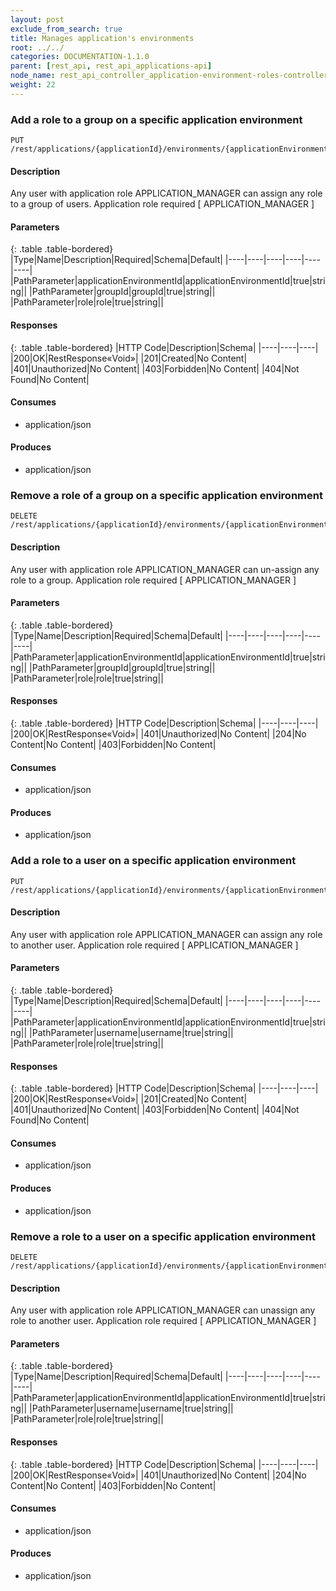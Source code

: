 ```yaml
---
layout: post
exclude_from_search: true
title: Manages application's environments
root: ../../
categories: DOCUMENTATION-1.1.0
parent: [rest_api, rest_api_applications-api]
node_name: rest_api_controller_application-environment-roles-controller
weight: 22
---
```


### Add a role to a group on a specific application environment
```
PUT /rest/applications/{applicationId}/environments/{applicationEnvironmentId}/roles/groups/{groupId}/{role}
```

#### Description

Any user with application role APPLICATION_MANAGER can assign any role to a group of users. Application role required [ APPLICATION_MANAGER ]

#### Parameters

{: .table .table-bordered}
|Type|Name|Description|Required|Schema|Default|
|----|----|----|----|----|----|
|PathParameter|applicationEnvironmentId|applicationEnvironmentId|true|string||
|PathParameter|groupId|groupId|true|string||
|PathParameter|role|role|true|string||


#### Responses

{: .table .table-bordered}
|HTTP Code|Description|Schema|
|----|----|----|
|200|OK|RestResponse«Void»|
|201|Created|No Content|
|401|Unauthorized|No Content|
|403|Forbidden|No Content|
|404|Not Found|No Content|


#### Consumes

* application/json

#### Produces

* application/json

### Remove a role of a group on a specific application environment
```
DELETE /rest/applications/{applicationId}/environments/{applicationEnvironmentId}/roles/groups/{groupId}/{role}
```

#### Description

Any user with application role APPLICATION_MANAGER can un-assign any role to a group. Application role required [ APPLICATION_MANAGER ]

#### Parameters

{: .table .table-bordered}
|Type|Name|Description|Required|Schema|Default|
|----|----|----|----|----|----|
|PathParameter|applicationEnvironmentId|applicationEnvironmentId|true|string||
|PathParameter|groupId|groupId|true|string||
|PathParameter|role|role|true|string||


#### Responses

{: .table .table-bordered}
|HTTP Code|Description|Schema|
|----|----|----|
|200|OK|RestResponse«Void»|
|401|Unauthorized|No Content|
|204|No Content|No Content|
|403|Forbidden|No Content|


#### Consumes

* application/json

#### Produces

* application/json

### Add a role to a user on a specific application environment
```
PUT /rest/applications/{applicationId}/environments/{applicationEnvironmentId}/roles/users/{username}/{role}
```

#### Description

Any user with application role APPLICATION_MANAGER can assign any role to another user. Application role required [ APPLICATION_MANAGER ]

#### Parameters

{: .table .table-bordered}
|Type|Name|Description|Required|Schema|Default|
|----|----|----|----|----|----|
|PathParameter|applicationEnvironmentId|applicationEnvironmentId|true|string||
|PathParameter|username|username|true|string||
|PathParameter|role|role|true|string||


#### Responses

{: .table .table-bordered}
|HTTP Code|Description|Schema|
|----|----|----|
|200|OK|RestResponse«Void»|
|201|Created|No Content|
|401|Unauthorized|No Content|
|403|Forbidden|No Content|
|404|Not Found|No Content|


#### Consumes

* application/json

#### Produces

* application/json

### Remove a role to a user on a specific application environment
```
DELETE /rest/applications/{applicationId}/environments/{applicationEnvironmentId}/roles/users/{username}/{role}
```

#### Description

Any user with application role APPLICATION_MANAGER can unassign any role to another user. Application role required [ APPLICATION_MANAGER ]

#### Parameters

{: .table .table-bordered}
|Type|Name|Description|Required|Schema|Default|
|----|----|----|----|----|----|
|PathParameter|applicationEnvironmentId|applicationEnvironmentId|true|string||
|PathParameter|username|username|true|string||
|PathParameter|role|role|true|string||


#### Responses

{: .table .table-bordered}
|HTTP Code|Description|Schema|
|----|----|----|
|200|OK|RestResponse«Void»|
|401|Unauthorized|No Content|
|204|No Content|No Content|
|403|Forbidden|No Content|


#### Consumes

* application/json

#### Produces

* application/json

